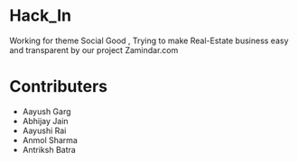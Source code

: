 # Hack_In
Working for theme Social Good , Trying to make Real-Estate business easy and transparent by our project Zamindar.com 
# Contributers
- Aayush Garg
- Abhijay Jain
- Aayushi Rai
- Anmol Sharma
- Antriksh Batra
